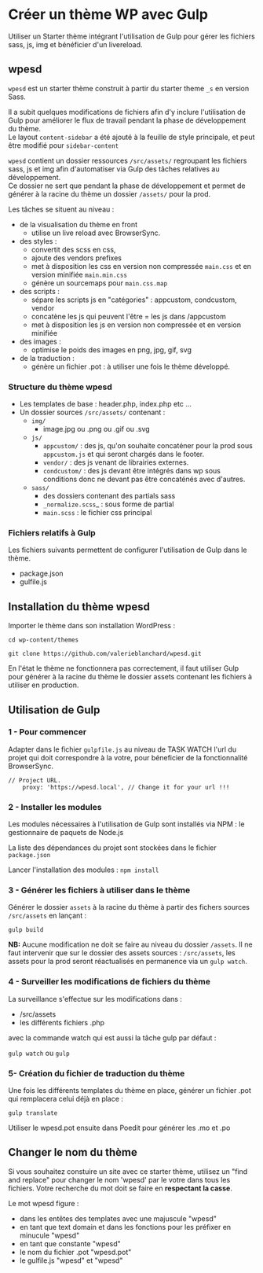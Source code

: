 # Créer un thème WP avec Gulp

Utiliser un Starter thème intégrant l'utilisation de Gulp pour gérer les fichiers sass, js, img et bénéficier d'un livereload.

## wpesd

`wpesd` est un starter thème construit à partir du starter theme `_s` en version Sass.

Il a subit quelques modifications de fichiers afin d'y inclure l'utilisation de Gulp pour améliorer le flux de travail pendant la phase de développement du thème.  
Le layout `content-sidebar` a été ajouté à la feuille de style principale, et peut être modifié pour `sidebar-content`

`wpesd` contient un dossier ressources `/src/assets/` regroupant les fichiers sass, js et img afin d'automatiser via Gulp des tâches relatives au développement.  
Ce dossier ne sert que pendant la phase de développement et permet de générer à la racine du thème un dossier `/assets/` pour la prod.

Les tâches se situent au niveau :

*  de la visualisation du thème en front
    *  utilise un live reload avec BrowserSync.
*  des styles :
    *  convertit des scss en css,
    *  ajoute des vendors prefixes
    *  met à disposition les css en version non compressée `main.css` et en version minifiée `main.min.css`
    * génère un sourcemaps pour `main.css.map`
*  des scripts :
    *  sépare les scripts js en "catégories" : appcustom, condcustom, vendor
    *  concatène les js qui peuvent l'être = les js dans /appcustom
    *  met à disposition les js en version non compressée et en version minifiée
*  des images :
    *  optimise le poids des images en png, jpg, gif, svg
*  de la traduction :
    *  génère un fichier .pot : à utiliser une fois le thème développé.

### Structure du thème wpesd

*  Les templates de base : header.php, index.php etc ...
*  Un dossier sources `/src/assets/` contenant :
    *  `img/`
        * image.jpg ou .png ou .gif ou .svg
    *  `js/`
        *  `appcustom/` : des js, qu'on souhaite concaténer pour la prod sous `appcustom.js` et qui seront chargés dans le footer.
        *  `vendor/` : des js venant de librairies externes.
        *  `condcustom/` : des js devant être intégrés dans wp sous conditions donc ne devant pas être concaténés avec d'autres.
    +  `sass/`
        *  des dossiers contenant des partials sass
        *  `_normalize.scss`_ : sous forme de partial
        *  `main.scss` : le fichier css principal

### Fichiers relatifs à Gulp

Les fichiers suivants permettent de configurer l'utilisation de Gulp dans le thème.

*  package.json
*  gulfile.js

## Installation du thème wpesd

Importer le thème dans son installation WordPress :

`cd wp-content/themes`

`git clone https://github.com/valerieblanchard/wpesd.git`

En l'état le thème ne fonctionnera pas correctement, il faut utiliser Gulp pour générer à la racine du thème le dossier assets contenant les fichiers à utiliser en production.

## Utilisation de Gulp

### 1 - Pour commencer

Adapter dans le fichier `gulpfile.js` au niveau de TASK WATCH l'url du projet qui doit correspondre à la votre, pour béneficier de la fonctionnalité BrowserSync.

```
// Project URL.
    proxy: 'https://wpesd.local', // Change it for your url !!!
```

### 2 - Installer les modules

Les modules nécessaires à l'utilisation de Gulp sont installés via NPM : le gestionnaire de paquets de Node.js

La liste des dépendances du projet sont stockées dans le fichier `package.json`

Lancer l'installation des modules : `npm install`

### 3 - Générer les fichiers à utiliser  dans le thème

Générer le dossier `assets` à la racine du thème à partir des fichers sources `/src/assets` en lançant :

`gulp build`

**NB:** Aucune modification ne doit se faire au niveau du dossier `/assets`. Il ne faut intervenir que sur le dossier des assets sources : `/src/assets`, les assets pour la prod seront réactualisés en permanence via un `gulp watch`.

### 4 - Surveiller les modifications de fichiers du thème

La surveillance s'effectue sur les modifications dans :

*  /src/assets
*  les différents fichiers .php

avec la commande watch qui est aussi la tâche gulp par défaut :

`gulp watch` ou `gulp`

### 5- Création du fichier de traduction du thème

Une fois les différents templates du thème en place, générer un fichier .pot qui remplacera celui déjà en place :

`gulp translate`

Utiliser le wpesd.pot ensuite dans Poedit pour générer les .mo et .po

## Changer le nom du thème

Si vous souhaitez constuire un site avec ce starter thème, utilisez un "find and replace" pour changer le nom 'wpesd' par le votre dans tous les fichiers. Votre recherche du mot doit se faire en **respectant la casse**.

Le mot wpesd figure :

*  dans les entêtes des templates avec une majuscule "wpesd"
*  en tant que text domain et dans les fonctions pour les préfixer en minucule "wpesd"
*  en tant que constante "wpesd"
*  le nom du fichier .pot "wpesd.pot"
*  le gulfile.js "wpesd" et "wpesd"
